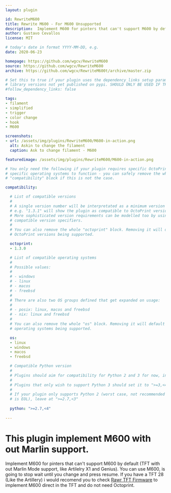 ```yaml
---
layout: plugin

id: RewriteM600
title: Rewrite M600 - For M600 Unsupported
description:  Implement M600 for pinters that can't support M600 by default (TFT with out marlin mode support, like Artilelry X1 and Genius)
author: Gustavo Cevallos
license: MIT

# today's date in format YYYY-MM-DD, e.g.
date: 2020-06-23

homepage: https://github.com/wgcv/RewriteM600
source: https://github.com/wgcv/RewriteM600
archive: https://github.com/wgcv/RewriteM600t/archive/master.zip

# Set this to true if your plugin uses the dependency_links setup parameter to include
# library versions not yet published on pypi. SHOULD ONLY BE USED IF THERE IS NO OTHER OPTION!
#follow_dependency_links: false

tags:
- filament
- simplified
- trigger
- color change
- hook
- M600

screenshots:
- url: /assets/img/plugins/RewriteM600/M600-in-action.png
  alt: Askin to change the filament
  caption: Ask to change filament - M600

featuredimage: /assets/img/plugins/RewriteM600/M600-in-action.png

# You only need the following if your plugin requires specific OctoPrint versions or
# specific operating systems to function - you can safely remove the whole
# "compatibility" block if this is not the case.

compatibility:

  # List of compatible versions
  #
  # A single version number will be interpretated as a minimum version requirement,
  # e.g. "1.3.1" will show the plugin as compatible to OctoPrint versions 1.3.1 and up.
  # More sophisticated version requirements can be modelled too by using PEP440
  # compatible version specifiers.
  #
  # You can also remove the whole "octoprint" block. Removing it will default to all
  # OctoPrint versions being supported.

  octoprint:
  - 1.3.0

  # List of compatible operating systems
  #
  # Possible values:
  #
  # - windows
  # - linux
  # - macos
  # - freebsd
  #
  # There are also two OS groups defined that get expanded on usage:
  #
  # - posix: linux, macos and freebsd
  # - nix: linux and freebsd
  #
  # You can also remove the whole "os" block. Removing it will default to all
  # operating systems being supported.

  os:
  - linux
  - windows
  - macos
  - freebsd

  # Compatible Python version
  #
  # Plugins should aim for compatibility for Python 2 and 3 for now, in which case the value should be ">=2.7,<4".
  #
  # Plugins that only wish to support Python 3 should set it to ">=3,<4". 
  #
  # If your plugin only supports Python 2 (worst case, not recommended for newly developed plugins since Python 2
  # is EOL), leave at ">=2.7,<3"
      
  python: ">=2.7,<4"
      
---
```

# This plugin implement M600 with out Marlin support.

Implement M600 for pinters that can't support M600 by default (TFT with out Marlin Mode support, like Artilelry X1 and Genius). You can use M600, is going to stop wait until you change and press resume. If you have a TFT 28 (Like the Artillery) i would recomend you to check [Rawr TFT Firmware](https://github.com/wgcv/RAWR-TFT-Firmware-Artillery3D) to implement M600 direct in the TFT and do not need Octoprint.

